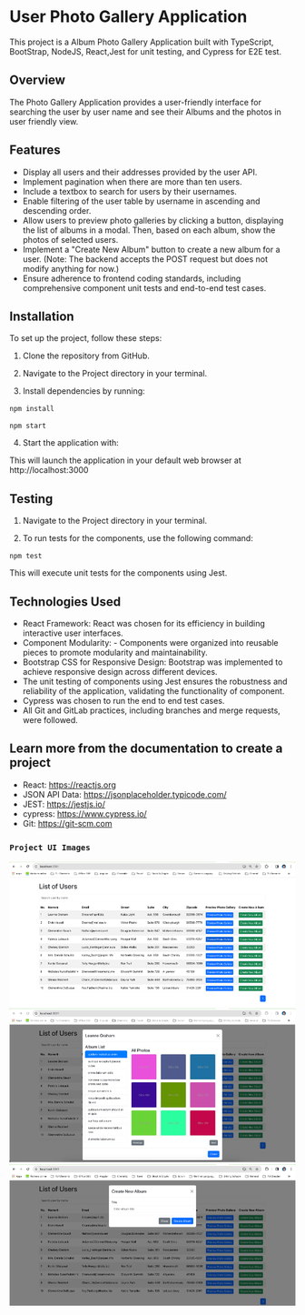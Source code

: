 # User Photo Gallery Application

This project is a Album Photo Gallery Application built with TypeScript, BootStrap, NodeJS, React,Jest for unit testing, and Cypress for E2E test.

## Overview

The Photo Gallery Application provides a user-friendly interface for searching the user by user name and see their Albums and the photos in user friendly view.

## Features

- Display all users and their addresses provided by the user API.
- Implement pagination when there are more than ten users.
- Include a textbox to search for users by their usernames.
- Enable filtering of the user table by username in ascending and descending order.
- Allow users to preview photo galleries by clicking a button, displaying the list of albums in a modal. Then, based on each album, show the photos of selected users.
- Implement a "Create New Album" button to create a new album for a user. (Note: The backend accepts the POST request but does not modify anything for now.)
- Ensure adherence to frontend coding standards, including comprehensive component unit tests and end-to-end test cases.

## Installation

To set up the project, follow these steps:

1. Clone the repository from GitHub.

2. Navigate to the Project directory in your terminal.

3. Install dependencies by running:

```
npm install
```

```
npm start
```

4. Start the application with:

This will launch the application in your default web browser at http://localhost:3000

## Testing

1. Navigate to the Project directory in your terminal.

2. To run tests for the components, use the following command:

```
npm test
```

This will execute unit tests for the components using Jest.

## Technologies Used

- React Framework: React was chosen for its efficiency in building interactive user interfaces.
- Component Modularity: - Components were organized into reusable pieces to promote modularity and maintainability.
- Bootstrap CSS for Responsive Design: Bootstrap was implemented to achieve responsive design across different devices.
- The unit testing of components using Jest ensures the robustness and reliability of the application, validating the functionality of component.
- Cypress was chosen to run the end to end test cases.
- All Git and GitLab practices, including branches and merge requests, were followed.

## Learn more from the documentation to create a project

- React: https://reactjs.org
- JSON API Data: https://jsonplaceholder.typicode.com/
- JEST: https://jestjs.io/
- cypress: https://www.cypress.io/
- Git: https://git-scm.com

### `Project UI Images`

![User List](src/images/UserList.png)
![Photo Gallery Modal](src/images/PhotoGalleryModal.png)
![New Album Modal](src/images/NewAlbumModal.png)
